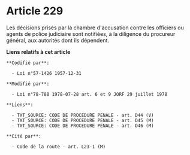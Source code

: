 # Article 229

Les décisions prises par la chambre d'accusation contre les officiers ou agents de police judiciaire sont notifiées, à la
diligence du procureur général, aux autorités dont ils dépendent.

**Liens relatifs à cet article**

	**Codifié par**:

	  - Loi n°57-1426 1957-12-31

	**Modifié par**:

	  - Loi n°78-788 1978-07-28 art. 6 et 9 JORF 29 juillet 1978

	**Liens**:

	  - TXT_SOURCE: CODE DE PROCEDURE PENALE - art. D44 (V)
	  - TXT_SOURCE: CODE DE PROCEDURE PENALE - art. D45 (M)
	  - TXT_SOURCE: CODE DE PROCEDURE PENALE - art. D46 (M)

	**Cité par**:

	  - Code de la route - art. L23-1 (M)
